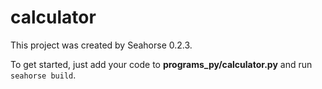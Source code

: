 # calculator

This project was created by Seahorse 0.2.3.

To get started, just add your code to **programs_py/calculator.py** and run `seahorse build`.
